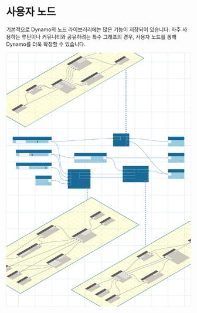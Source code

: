 

# 사용자 노드

기본적으로 Dynamo의 노드 라이브러리에는 많은 기능이 저장되어 있습니다. 자주 사용하는 루틴이나 커뮤니티와 공유하려는 특수 그래프의 경우, 사용자 노드를 통해 Dynamo를 더욱 확장할 수 있습니다.

![IMAGE](images/10/customNodes_cover01.jpg)

